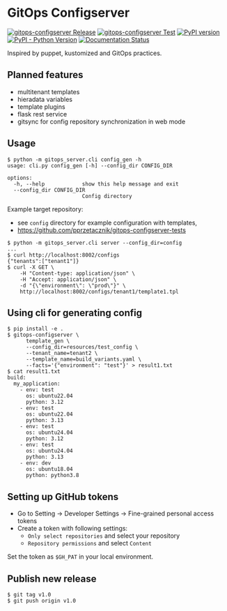 # GitOps Configserver

[![gitops-configserver Release](https://github.com/pprzetacznik/gitops-configserver/actions/workflows/release.yml/badge.svg)](https://github.com/pprzetacznik/gitops-configserver/actions/workflows/release.yml)
[![gitops-configserver Test](https://github.com/pprzetacznik/gitops-configserver/actions/workflows/test.yml/badge.svg)](https://github.com/pprzetacznik/gitops-configserver/actions/workflows/test.yml)
[![PyPI version](https://badge.fury.io/py/gitops-configserver.svg)](https://pypi.org/project/gitops-configserver/)
[![PyPI - Python Version](https://img.shields.io/pypi/pyversions/gitops-configserver)](https://pypi.org/project/gitops-configserver/)
[![Documentation Status](https://readthedocs.org/projects/gitops-configserver/badge/?version=latest)](https://gitops-configserver.readthedocs.io/en/latest/?badge=latest)

Inspired by puppet, kustomized and GitOps practices.

## Planned features

* multitenant templates
* hieradata variables
* template plugins
* flask rest service
* gitsync for config repository synchronization in web mode

## Usage

```
$ python -m gitops_server.cli config_gen -h
usage: cli.py config_gen [-h] --config_dir CONFIG_DIR

options:
  -h, --help            show this help message and exit
  --config_dir CONFIG_DIR
                        Config directory
```

Example target repository:
* see `config` directory for example configuration with templates,
* https://github.com/pprzetacznik/gitops-configserver-tests

```
$ python -m gitops_server.cli server --config_dir=config
...
$ curl http://localhost:8002/configs
{"tenants":["tenant1"]}
$ curl -X GET \
    -H "Content-type: application/json" \
    -H "Accept: application/json" \
    -d "{\"environment\": \"prod\"}" \
    http://localhost:8002/configs/tenant1/template1.tpl
```

## Using cli for generating config

```
$ pip install -e .
$ gitops-configserver \
      template_gen \
      --config_dir=resources/test_config \
      --tenant_name=tenant2 \
      --template_name=build_variants.yaml \
      --facts='{"environment": "test"}' > result1.txt
$ cat result1.txt
build:
  my_application:
    - env: test
      os: ubuntu22.04
      python: 3.12
    - env: test
      os: ubuntu22.04
      python: 3.13
    - env: test
      os: ubuntu24.04
      python: 3.12
    - env: test
      os: ubuntu24.04
      python: 3.13
    - env: dev
      os: ubuntu18.04
      python: python3.8
```

## Setting up GitHub tokens

* Go to Setting -> Developer Settings -> Fine-grained personal access tokens
* Create a token with following settings:
  * `Only select repositories` and select your repository
  * `Repository permissions` and select `Content`

Set the token as `$GH_PAT` in your local environment.

## Publish new release

```
$ git tag v1.0
$ git push origin v1.0
```
